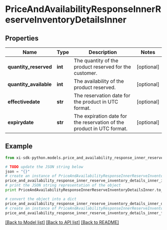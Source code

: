 # PriceAndAvailabilityResponseInnerReserveInventoryDetailsInner


## Properties

Name | Type | Description | Notes
------------ | ------------- | ------------- | -------------
**quantity_reserved** | **int** | The quantity of the product reserved for the customer. | [optional] 
**quantity_available** | **int** | The availability of the product reserved. | [optional] 
**effectivedate** | **str** | The reservation date for the product in UTC format. | [optional] 
**expirydate** | **str** | The expiration date for the reservation of the product in UTC format. | [optional] 

## Example

```python
from xi-sdk-python.models.price_and_availability_response_inner_reserve_inventory_details_inner import PriceAndAvailabilityResponseInnerReserveInventoryDetailsInner

# TODO update the JSON string below
json = "{}"
# create an instance of PriceAndAvailabilityResponseInnerReserveInventoryDetailsInner from a JSON string
price_and_availability_response_inner_reserve_inventory_details_inner_instance = PriceAndAvailabilityResponseInnerReserveInventoryDetailsInner.from_json(json)
# print the JSON string representation of the object
print PriceAndAvailabilityResponseInnerReserveInventoryDetailsInner.to_json()

# convert the object into a dict
price_and_availability_response_inner_reserve_inventory_details_inner_dict = price_and_availability_response_inner_reserve_inventory_details_inner_instance.to_dict()
# create an instance of PriceAndAvailabilityResponseInnerReserveInventoryDetailsInner from a dict
price_and_availability_response_inner_reserve_inventory_details_inner_form_dict = price_and_availability_response_inner_reserve_inventory_details_inner.from_dict(price_and_availability_response_inner_reserve_inventory_details_inner_dict)
```
[[Back to Model list]](../README.md#documentation-for-models) [[Back to API list]](../README.md#documentation-for-api-endpoints) [[Back to README]](../README.md)


